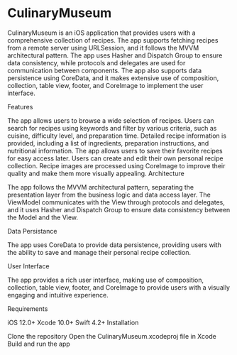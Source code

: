 # CulinaryMuseum

CulinaryMuseum is an iOS application that provides users with a comprehensive collection of recipes. The app supports fetching recipes from a remote server using URLSession, and it follows the MVVM architectural pattern. The app uses Hasher and Dispatch Group to ensure data consistency, while protocols and delegates are used for communication between components. The app also supports data persistence using CoreData, and it makes extensive use of composition, collection, table view, footer, and CoreImage to implement the user interface.

Features

The app allows users to browse a wide selection of recipes.
Users can search for recipes using keywords and filter by various criteria, such as cuisine, difficulty level, and preparation time.
Detailed recipe information is provided, including a list of ingredients, preparation instructions, and nutritional information.
The app allows users to save their favorite recipes for easy access later.
Users can create and edit their own personal recipe collection.
Recipe images are processed using CoreImage to improve their quality and make them more visually appealing.
Architecture

The app follows the MVVM architectural pattern, separating the presentation layer from the business logic and data access layer. The ViewModel communicates with the View through protocols and delegates, and it uses Hasher and Dispatch Group to ensure data consistency between the Model and the View.

Data Persistance

The app uses CoreData to provide data persistence, providing users with the ability to save and manage their personal recipe collection.

User Interface

The app provides a rich user interface, making use of composition, collection, table view, footer, and CoreImage to provide users with a visually engaging and intuitive experience.

Requirements

iOS 12.0+
Xcode 10.0+
Swift 4.2+
Installation

Clone the repository
Open the CulinaryMuseum.xcodeproj file in Xcode
Build and run the app

